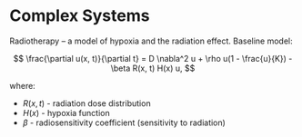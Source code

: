 # Complex Systems

Radiotherapy – a model of hypoxia and the radiation effect. Baseline model:

$$
    \frac{\partial u(x, t)}{\partial t} = D \nabla^2 u + \rho u(1 - \frac{u}{K}) -
\beta R(x, t) H(x) u,
$$

where:

- $R(x, t)$ - radiation dose distribution
- $H(x)$ - hypoxia function
- $\beta$ - radiosensitivity coefficient (sensitivity to radiation)
